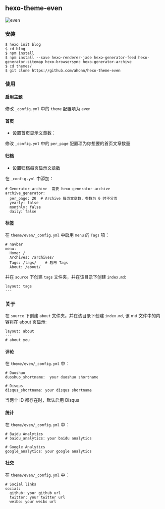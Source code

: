 ## hexo-theme-even

![even](http://7xqvel.com1.z0.glb.clouddn.com/hexo-theme-even.png?imageView/3/w/600)

### 安装
```
$ hexo init blog
$ cd blog
$ npm install
$ npm install --save hexo-renderer-jade hexo-generator-feed hexo-generator-sitemap hexo-browsersync hexo-generator-archive
$ cd themes/
$ git clone https://github.com/ahonn/hexo-theme-even
```

### 使用

#### 启用主题
修改 `_config.yml` 中的 `theme` 配置项为 `even`

#### 首页
- 设置首页显示文章数：

修改 `_config.yml` 中的 `per_page` 配置项为你想要的首页文章数量

#### 归档
- 设置归档每页显示文章数

在 `_config.yml` 中添加：
```
# Generator-archive  需要 hexo-generator-archive
archive_generator:
  per_page: 20  # Archive 每页文章数，参数为 0 时不分页
  yearly: false
  monthly: false
  daily: false

```

#### 标签
在 `theme/even/_config.yml` 中启用 `menu` 的 `Tags` 项：
```
# navbar
menu:
  Home: /
  Archives: /archives/
  Tags: /tags/    # 启用 Tags
  About: /about/
```

并在 `source` 下创建 `tags` 文件夹，并在该目录下创建 `index.md`:
```
layout: tags
---
```

### 关于
在 `source` 下创建 `about` 文件夹，并在该目录下创建 `index.md`, 该 md 文件中的内容将在 about 页显示:
```
layout: about
---
# about you 
```

#### 评论
在 `theme/even/_config.yml` 中：
```
# Duoshuo
duoshuo_shortname:  your duoshuo shortname

# Disqus
disqus_shortname: your disqus shortname

```
当两个 ID 都存在时，默认启用 Disqus

#### 统计
在 `theme/even/_config.yml` 中：
```
# Baidu Analytics
# baidu_analytics: your baidu analytics

# Google Analytics
google_analytics: your google analytics

```

#### 社交
在 `theme/even/_config.yml` 中：
```
# Social links
social:
  github: your github url
  twitter: your twitter url
  weibo: your weibo url

```
